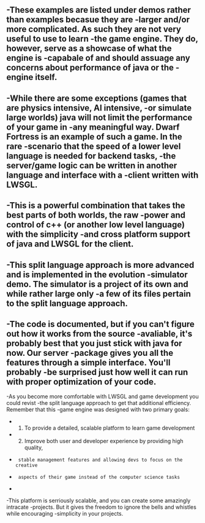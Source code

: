 
-These examples are listed under demos rather than examples becasue they are
-larger and/or more complicated. As such they are not very useful to use to learn
-the game engine. They do, however, serve as a showcase of what the engine is
-capabale of and should assuage any concerns about performance of java or the
-engine itself.
-
-While there are some exceptions (games that are physics intensive, AI intensive,
-or simulate large worlds) java will not limit the performance of your game in
-any meaningful way. Dwarf Fortress is an example of such a game. In the rare 
-scenario that the speed of a lower level language is needed for backend tasks,
-the server/game logic can be written in another language and interface with a
-client written with LWSGL.
-
-This is a powerful combination that takes the best parts of both worlds, the raw
-power and control of c++ (or another low level language) with the simplicity
-and cross platform support of java and LWSGL for the client.
-
-This split language approach is more advanced and is implemented in the evolution
-simulator demo. The simulator is a project of its own and while rather large only
-a few of its files pertain to the split language approach.
-
-The code is documented, but if you can't figure out how it works from the source
-avaliable, it's probably best that you just stick with java for now. Our server
-package gives you all the features through a simple interface. You'll probably
-be surprised just how well it can run with proper optimization of your code. 
-
-As you become more comfortable with LWSGL and game development you could revist
-the split language approach to get that additional efficiency. Remember that this
-game engine was designed with two primary goals:
-	1) To provide a detailed, scalable platform to learn game development
-	2) Improve both user and developer experience by providing high quality,
-	   stable management features and allowing devs to focus on the creative
-	   aspects of their game instead of the computer science tasks
-
-This platform is serriously scalable, and you can create some amazingly intracate
-projects. But it gives the freedom to ignore the bells and whistles while encouraging
-simplicity in your projects.